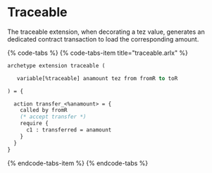 # Traceable

The traceable extension, when decorating a tez value, generates an dedicated contract transaction to load the corresponding amount.

{% code-tabs %}
{% code-tabs-item title="traceable.arlx" %}
```ocaml
archetype extension traceable (

   variable[%traceable] anamount tez from fromR to toR

) = {

  action transfer_<%anamount> = {
    called by fromR
    (* accept transfer *)
    require {
      c1 : transferred = anamount
    }
  }
}
```
{% endcode-tabs-item %}
{% endcode-tabs %}

